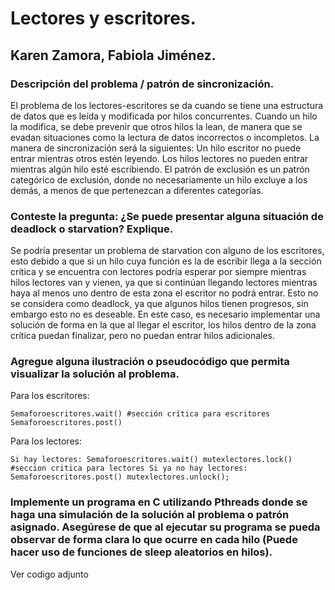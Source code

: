  
# Lectores y escritores.
## Karen Zamora, Fabiola Jiménez.

### Descripción del problema / patrón de sincronización.
El problema de los lectores-escritores se da cuando se tiene una estructura de datos que es leída y modificada por hilos concurrentes. Cuando un hilo la modifica, se debe prevenir que otros hilos la lean, de manera que se evadan situaciones como la lectura de datos incorrectos o incompletos.
La manera de sincronización será la siguientes:
Un hilo escritor no puede entrar mientras otros estén leyendo.
Los hilos lectores no pueden entrar mientras algún hilo esté escribiendo.
El patrón de exclusión es un patrón categórico de exclusión, donde no necesariamente un hilo excluye a los demás, a menos de que pertenezcan a diferentes categorías.

### Conteste la pregunta: ¿Se puede presentar alguna situación de deadlock o starvation? Explique.
Se podría presentar un problema de starvation con alguno de los escritores, esto debido a que si un hilo cuya función es la de escribir llega a la sección crítica y se encuentra con lectores podría esperar por siempre mientras hilos lectores van y vienen, ya que si continúan llegando lectores mientras haya al menos uno dentro de esta zona el escritor no podrá entrar. Esto no se considera como deadlock, ya que algunos hilos tienen progresos, sin embargo esto no es deseable.
En este caso, es necesario implementar una solución de forma en la que al llegar el escritor, los hilos dentro de la zona crítica puedan finalizar, pero no puedan entrar hilos adicionales. 
### Agregue alguna ilustración o pseudocódigo que permita visualizar la solución al problema.

Para los escritores:

`Semaforoescritores.wait()
    #sección crítica para escritores
Semaforoescritores.post()`


Para los lectores:

`Si hay lectores:
  Semaforoescritores.wait()
  mutexlectores.lock()
    #seccion critica para lectores
  Si ya no hay lectores:
  Semaforoescritores.post()
  mutexlectores.unlock();`
 
### Implemente un programa en C utilizando Pthreads donde se haga una simulación de la solución al problema o patrón asignado. Asegúrese de que al ejecutar su programa se pueda observar de forma clara lo que ocurre en cada hilo (Puede hacer uso de funciones de sleep aleatorios en hilos).

Ver codigo adjunto

